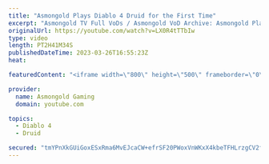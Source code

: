 ```yaml
---
title: "Asmongold Plays Diablo 4 Druid for the First Time"
excerpt: "Asmongold TV Full VoDs / Asmongold VoD Archive: Asmongold Plays Diablo IV Druid for the first Time going over all the ..."
originalUrl: https://youtube.com/watch?v=LX0R4tTTbIw
type: video
length: PT2H41M34S
publishedDateTime: 2023-03-26T16:55:23Z
heat: 

featuredContent: "<iframe width=\"800\" height=\"500\" frameborder=\"0\" src=\"https://www.youtube.com/embed/LX0R4tTTbIw\" allow=\"accelerometer; autoplay; encrypted-media; gyroscope; picture-in-picture\" allowfullscreen></iframe>"

provider:
  name: Asmongold Gaming
  domain: youtube.com

topics:
  - Diablo 4
  - Druid

secured: "tmYPnXkGUiGoxESxRma6MvEJcaCW+efrSF20PWoxVnWKxX4kbeTFHLrzgCV2fDLSOmfSln1mMihcaE1z5v0/SKHoNc80IJAHEhEEcVaj9NJt36qGxvSePqbx2Oj2Sc+cZhb/smEKiPCElOqWDpdynxIwasDqAdHh5e7+FObiLsH/iEcDn/yVNsuKFq3GcxAmqDPbdSgLuZkDn1p6s0xhtsvIlN/YGcfV66FdJzMDWhGEBVEcX7lzmcdi4GzjKmRTJlqp3zqvLeepfH9XaWUbeBls//70BeoSctzXYsh2Z52TnwM/WTP00pMcUiRsTyKhm+VzSlo2T0Anxx4pUlFQU7UwkCht7Bixvr4UoWdtOKohuFmlsC0zFii9EY/bQPYEPKb1Jymf4zMcotVvuXo6dl0yhIE9nky5n2LOHVatnKs=;k/eX8zOir/TUuCcRTAdneg=="
---
```


